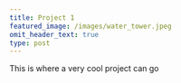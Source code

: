 ```yaml
---
title: Project 1
featured_image: /images/water_tower.jpeg
omit_header_text: true
type: post
---
```


This is where a very cool project can go
